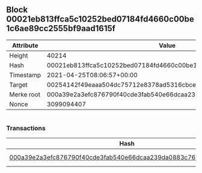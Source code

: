 ## Block 00021eb813ffca5c10252bed07184fd4660c00be1c6ae89cc2555bf9aad1615f

Attribute | Value
--- | ---
Height | 40214
Hash | 00021eb813ffca5c10252bed07184fd4660c00be1c6ae89cc2555bf9aad1615f
Timestamp | 2021-04-25T08:06:57+00:00
Target | 00254142f49eaaa504dc75712e8378ad5316cbcead634704b3734b6271167cc4
Merke root | 000a39e2a3efc876790f40cde3fab540e66dcaa239da0883c763c3795d5929ca
Nonce | 3099094407

```

```

### Transactions

Hash | Amount
--- | ---
[000a39e2a3efc876790f40cde3fab540e66dcaa239da0883c763c3795d5929ca](000a39e2a3efc876790f40cde3fab540e66dcaa239da0883c763c3795d5929ca.md) | 10.00000000 SKEPTI 
